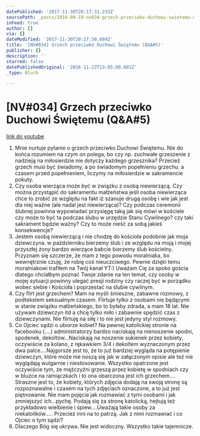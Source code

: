 ```yaml
---
datePublished: '2017-11-30T20:17:31.233Z'
sourcePath: _posts/2016-09-19-nv034-grzech-przeciwko-duchowi-swietemu-qanda5.md
inFeed: true
author: []
via: {}
dateModified: '2017-11-30T20:17:30.684Z'
title: '[NV#034] Grzech przeciwko Duchowi Świętemu (Q&A#5)'
publisher: {}
description: ''
starred: false
datePublishedOriginal: '2016-11-23T13:05:00.801Z'
_type: Blurb

---
```

# \[NV\#034\] Grzech przeciwko Duchowi Świętemu (Q&A\#5)
[link do youtube][0]

1. Mnie nurtuje pytanie o grzech przeciwko Duchowi Świętemu. Nie do końca rozumiem na czym on polega, bo czy np. zuchwałe grzeszenie z nadzieją na miłosierdzie nie dotyczy każdego grzesznika? Przecież grzech musi być świadomy, a po świadomym popełnieniu grzechu. a czasem przed popełnieniem, liczymy na miłosierdzie w sakramencie pokuty.
2. Czy osoba wierząca może być w związku z osobą niewierzącą. Czy można przystąpić do sakramentu małżeństwa jeśli osoba niewierząca chce to zrobić ze względu na fakt iż szanuje drugą osobę i wie jak jest dla niej ważne (ale nadal jest niewierząca)? Czy podczas ceremonii ślubnej powinna wypowiadać przysięgę taką jak się mówi w kościele czy może to być ta podczas ślubu w urzędzie Stanu Cywilnego? czy taki sakrament będzie ważny? Czy to może nieść za sobą jakieś konsekwencje?
3. Jestem osobą niewierzącą i nie chodzę do kościoła podobnie jak moja dziewczyna. w październiku bierzemy ślub i ze względu na moją i mojej przyszłej żony bardzo wierzące babcie bierzemy ślub kościelny. Przyznam się szczerze, że mam z tego powodu moralniaka, bo wewnętrznie czuję, że robię coś nieuczciwego. Pewnie dzięki temu moralniakowi trafiłem na Twój kanał YT:) Uważam Cię za spoko gościa dlatego chciałbym poznać Twoje zdanie na ten temat, czy osoby w mojej sytuacji powinny ulegać presji rodziny czy raczej być w porządku wobec siebie i Kościoła i poprzestać na ślubie cywilnym.
4. Czy flirt jest grzechem? Mam na myśli śmieszne, zabawne rozmowy, z podtekstem seksualnym czasem. Flirtuje tylko z osobami nie będącymi w stanie związku małżeńskiego, bo to byłaby zdrada, a mam 18 lat. Nie używam dziewczyn itd a chcę tylko miło i zabawnie spędzić czas z dziewczynami. Nie flirtuję na siłę i to nie jest jedyny styl rozmowy.
5. Co Ojciec sądzi o ubiorze kobiet? Na pewnej katolickiej stronie na facebooku (....) administratorzy bardzo naciskają na nienoszenie spodni, spodenek, dekoltów...Naciskają na noszenie sukienek przez kobiety, oczywiście za kolano, z rękawkiem 3/4 i dekoltem wyznaczonym przez dwa palce....Najgorsze jest to, że to już bardziej wygląda na potępienie dziewczyn, które może nie noszą się jak w załączonym opisie ale też nie wyglądają wulgarnie i niestosowanie. Wszystko opatrzone jest oczywiście tym, że mężczyźni grzeszą przez kobietę w spodniach czy w bluzce na ramiączkach i to ona obarczona jest ich grzechem.... Straszne jest to, że kobiety, których zdjęcia dodają na swoją stronę są rozpoznawalne i czasem na tych zdjęciach oznaczone, a to już jest piętnowanie. Nie mam pojęcia jak rozmawiać z tymi osobami i jak zmniejszyć ich...pychę. Podają się za stronę katolicką, hejtują też przykładowo wielbienie i śpiew....Uważają takie osoby za niekatolików..... Przecież inni na to patrzą. Jak z nimi rozmawiać i co Ojciec o tym sądzi?
6. Dlaczego Bóg się ukrywa. Nie jest widoczny. Wszystko takie tajemnicze.

[0]: https://www.youtube.com/watch?v=4psB7N5b1II